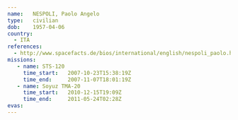 ```yaml
---
name:	NESPOLI, Paolo Angelo
type:	civilian
dob:	1957-04-06
country:
  - ITA
references:
  - http://www.spacefacts.de/bios/international/english/nespoli_paolo.htm
missions:
   - name: STS-120
     time_start:   2007-10-23T15:38:19Z
     time_end:     2007-11-07T18:01:19Z
   - name: Soyuz TMA-20
     time_start:   2010-12-15T19:09Z
     time_end:     2011-05-24T02:28Z
evas:
---
```

